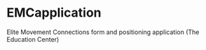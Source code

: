 # EMCapplication
Elite Movement Connections form and positioning application (The Education Center)

